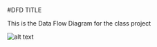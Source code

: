 #DFD TITLE


This is the Data Flow Diagram for the class project


![alt text](https://cloud.githubusercontent.com/assets/21317640/18726093/836f25ae-8008-11e6-85a7-c3fd0e4e2c8f.png "Kitty")
